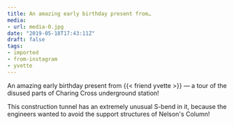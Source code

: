 ```yaml
---
title: An amazing early birthday present from…
media:
- url: media-0.jpg
date: "2019-05-18T17:43:11Z"
draft: false
tags:
- imported
- from-instagram
- yvette
---
```

An amazing early birthday present from {{< friend yvette >}} — a tour of the disused parts of Charing Cross underground station!



This construction tunnel has an extremely unusual S-bend in it, because the engineers wanted to avoid the support structures of Nelson's Column!
